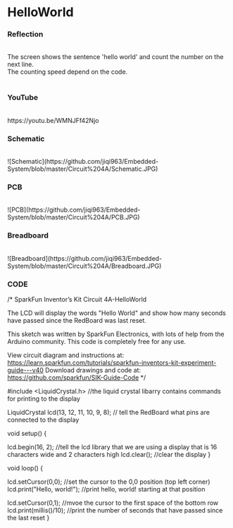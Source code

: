 <h1>HelloWorld</h1>
<h3>Reflection </h3>
</br>
The screen shows the sentence 'hello world' and count the number on the next line.</br>
The counting speed depend on the code.
</br>
</br>
<h3>YouTube</h3>
</br>
https://youtu.be/WMNJFf42Njo
</br>
<h3>Schematic</h3>
</br>
![Schematic](https://github.com/jiqi963/Embedded-System/blob/master/Circuit%204A/Schematic.JPG)
</br>
<h3>PCB</h3>
</br>
![PCB](https://github.com/jiqi963/Embedded-System/blob/master/Circuit%204A/PCB.JPG)
</br>
<h3>Breadboard</h3>
</br>
![Breadboard](https://github.com/jiqi963/Embedded-System/blob/master/Circuit%204A/Breadboard.JPG)
</br>
<h3>CODE</h3>
/*
SparkFun Inventor’s Kit
Circuit 4A-HelloWorld

The LCD will display the words "Hello World" and show how many seconds have passed since
the RedBoard was last reset.

This sketch was written by SparkFun Electronics, with lots of help from the Arduino community.
This code is completely free for any use.

View circuit diagram and instructions at: https://learn.sparkfun.com/tutorials/sparkfun-inventors-kit-experiment-guide---v40
Download drawings and code at: https://github.com/sparkfun/SIK-Guide-Code
*/

#include <LiquidCrystal.h>          //the liquid crystal libarry contains commands for printing to the display

LiquidCrystal lcd(13, 12, 11, 10, 9, 8);   // tell the RedBoard what pins are connected to the display

void setup() {                     

  lcd.begin(16, 2);                 //tell the lcd library that we are using a display that is 16 characters wide and 2 characters high
  lcd.clear();                      //clear the display
}

void loop() {

  lcd.setCursor(0,0);               //set the cursor to the 0,0 position (top left corner)
  lcd.print("Hello, world!");       //print hello, world! starting at that position

  lcd.setCursor(0,1);               //mvoe the cursor to the first space of the bottom row
  lcd.print(millis()/10);         //print the number of seconds that have passed since the last reset
}  

